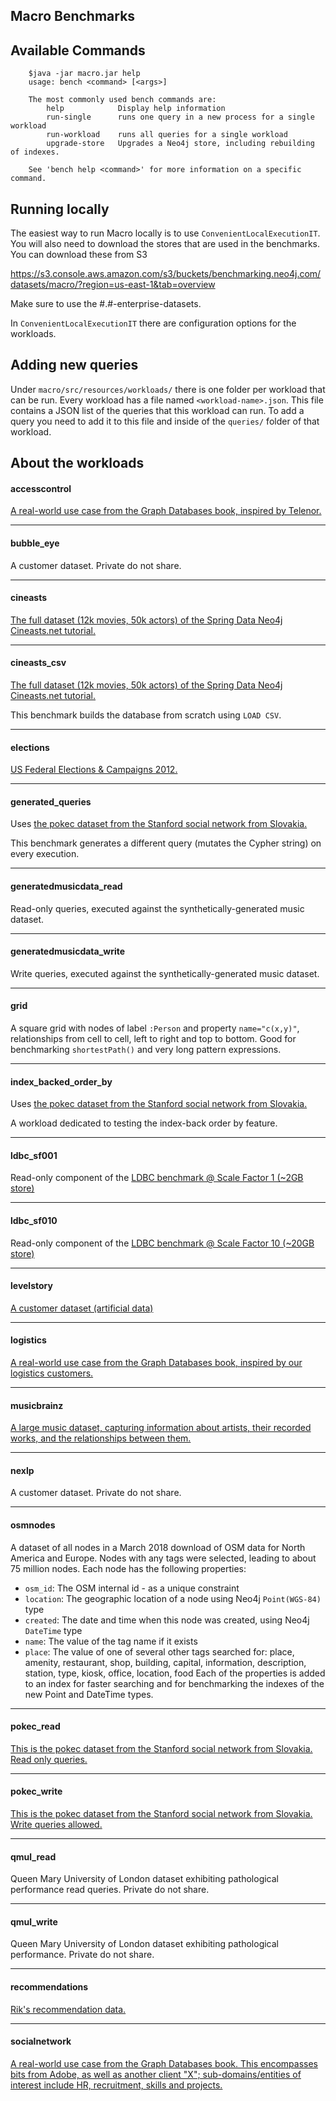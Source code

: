 Macro Benchmarks
--------------
Available Commands
--------------
        $java -jar macro.jar help
        usage: bench <command> [<args>]

        The most commonly used bench commands are:
            help            Display help information
            run-single      runs one query in a new process for a single workload
            run-workload    runs all queries for a single workload
            upgrade-store   Upgrades a Neo4j store, including rebuilding of indexes.
        
        See 'bench help <command>' for more information on a specific command.
Running locally
--------------
The easiest way to run Macro locally is to use `ConvenientLocalExecutionIT`. 
You will also need to download the stores that are used in the benchmarks.
You can download these from S3

https://s3.console.aws.amazon.com/s3/buckets/benchmarking.neo4j.com/datasets/macro/?region=us-east-1&tab=overview 

Make sure to use the #.#-enterprise-datasets.

In `ConvenientLocalExecutionIT` there are configuration options for the workloads.

Adding new queries
--------------
Under `macro/src/resources/workloads/` there is one folder per workload that can be run.
Every workload has a file named `<workload-name>.json`. 
This file contains a JSON list of the queries that this workload can run.
To add a query you need to add it to this file and inside of the `queries/` folder of that workload.

About the workloads
--------------

#### accesscontrol
[A real-world use case from the Graph Databases book, inspired by Telenor.](https://github.com/iansrobinson/graph-databases-use-cases)

---
#### bubble_eye
A customer dataset. Private do not share.

---
#### cineasts
[The full dataset (12k movies, 50k actors) of the Spring Data Neo4j Cineasts.net tutorial.](https://docs.spring.io/spring-data/data-graph/snapshot-site/reference/html/#tutorial)

---
#### cineasts_csv
[The full dataset (12k movies, 50k actors) of the Spring Data Neo4j Cineasts.net tutorial.]( https://docs.spring.io/spring-data/data-graph/snapshot-site/reference/html/#tutorial)

This benchmark builds the database from scratch using `LOAD CSV`.

---
#### elections
[US Federal Elections & Campaigns 2012.](https://neo4j.com/blog/follow-the-data-fec-campaign-data-challenge/) 

---
#### generated_queries
Uses [the pokec dataset from the Stanford social network from Slovakia.](https://snap.stanford.edu/data/soc-pokec.html)

This benchmark generates a different query (mutates the Cypher string) on every execution.

---
#### generatedmusicdata_read
Read-only queries, executed against the synthetically-generated music dataset.

---
#### generatedmusicdata_write
Write queries, executed against the synthetically-generated music dataset.

---
#### grid
A square grid with nodes of label `:Person` and property `name="c(x,y)"`, relationships from cell to cell, left to right and top to bottom. 
Good for benchmarking `shortestPath()` and very long pattern expressions.

---
#### index_backed_order_by
Uses [the pokec dataset from the Stanford social network from Slovakia.](https://snap.stanford.edu/data/soc-pokec.html)

A workload dedicated to testing the index-back order by feature. 

---
#### ldbc_sf001
Read-only component of the [LDBC benchmark @ Scale Factor 1 (~2GB store)](https://sites.google.com/a/neotechnology.com/intranet/ldbc?pli=1)

---
#### ldbc_sf010
Read-only component of the [LDBC benchmark @ Scale Factor 10 (~20GB store)](https://sites.google.com/a/neotechnology.com/intranet/ldbc?pli=1)

---
#### levelstory
[A customer dataset (artificial data)](https://levelstory.com/)

---
#### logistics
[A real-world use case from the Graph Databases book, inspired by our logistics customers.](https://github.com/iansrobinson/graph-databases-use-cases)

---
#### musicbrainz
[A large music dataset, capturing information about artists, their recorded works, and the relationships between them.](https://neo4j.com/blog/musicbrainz-in-neo4j-part-1/)

---
#### nexlp
A customer dataset. Private do not share.

---
#### osmnodes
A dataset of all nodes in a March 2018 download of OSM data for North America and Europe. 
Nodes with any tags were selected, leading to about 75 million nodes. 
Each node has the following properties:

 * `osm_id`: The OSM internal id - as a unique constraint
 * `location`: The geographic location of a node using Neo4j `Point(WGS-84)` type
 * `created`: The date and time when this node was created, using Neo4j `DateTime` type
 * `name`: The value of the tag name if it exists
 * `place`: The value of one of several other tags searched for: place, amenity, restaurant, shop, building, capital, information, description, station, type, kiosk, office, location, food
Each of the properties is added to an index for faster searching and for benchmarking the indexes of the new Point and DateTime types.

---

#### pokec_read
[This is the pokec dataset from the Stanford social network from Slovakia. Read only queries.](https://snap.stanford.edu/data/soc-pokec.html)

---
#### pokec_write
[This is the pokec dataset from the Stanford social network from Slovakia. Write queries allowed.](https://snap.stanford.edu/data/soc-pokec.html)

---
#### qmul_read
Queen Mary University of London dataset exhibiting pathological performance read queries. Private do not share.

---
#### qmul_write
Queen Mary University of London dataset exhibiting pathological performance. Private do not share.

---
#### recommendations
[Rik's recommendation data.](http://blog.bruggen.com/2014/09/graphs-for-hr-analytics.html)

---
#### socialnetwork

[A real-world use case from the Graph Databases book. This encompasses bits from Adobe, as well as another client "X"; sub-domains/entities of interest include HR, recruitment, skills and projects.](https://github.com/iansrobinson/graph-databases-use-cases)

